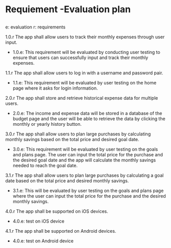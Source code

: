 # Requiement -Evaluation plan

##
e: evaluation r: requirements

1.0.r The app shall allow users to track their monthly expenses through user input.

  - 1.0.e: This requirement will be evaluated by conducting user testing to ensure that users can successfully input and track their monthly expenses.

1.1.r The app shall allow users to log in with a username and password pair.

  - 1.1.e: This requirement will be evaluated by user testing on the home page where it asks for login information.

2.0.r The app shall store and retrieve historical expense data for multiple users.

  - 2.0.e: The income and expense data will be stored in a database of the budget page and the user will be able to retrieve the data by clicking the monthly or yearly history button.

3.0.r The app shall allow users to plan large purchases by calculating monthly savings based on the total price and desired goal date.

  - 3.0.e: This requirement will be evaluated by user testing on the goals and plans page. The user can input the total price for the purchase and the desired goal date and the app will calculate the monthly savings needed to reach the goal date.

3.1.r The app shall allow users to plan large purchases by calculating a goal date based on the total price and desired monthly savings.

  - 3.1.e: This will be evaluated by user testing on the goals and plans page where the user can input the total price for the purchase and the desired monthly savings.

4.0.r The app shall be supported on iOS devices.

  - 4.0.e: test on iOS device

4.1.r The app shall be supported on Android devices.

  - 4.0.e: test on Android device
